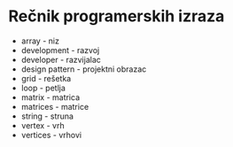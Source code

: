 # Rečnik programerskih izraza

* array - niz
* development - razvoj
* developer - razvijalac
* design pattern - projektni obrazac
* grid - rešetka
* loop - petlja
* matrix - matrica
* matrices - matrice
* string - struna
* vertex - vrh
* vertices - vrhovi
